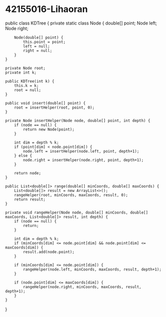 # 42155016-Lihaoran
public class KDTree {
    private static class Node {
        double[] point;
        Node left;
        Node right;

        Node(double[] point) {
            this.point = point;
            left = null;
            right = null;
        }
    }

    private Node root;
    private int k;

    public KDTree(int k) {
        this.k = k;
        root = null;
    }

    public void insert(double[] point) {
        root = insertHelper(root, point, 0);
    }

    private Node insertHelper(Node node, double[] point, int depth) {
        if (node == null) {
            return new Node(point);
        }

        int dim = depth % k;
        if (point[dim] < node.point[dim]) {
            node.left = insertHelper(node.left, point, depth+1);
        } else {
            node.right = insertHelper(node.right, point, depth+1);
        }

        return node;
    }

    public List<double[]> range(double[] minCoords, double[] maxCoords) {
        List<double[]> result = new ArrayList<>();
        rangeHelper(root, minCoords, maxCoords, result, 0);
        return result;
    }

    private void rangeHelper(Node node, double[] minCoords, double[] maxCoords, List<double[]> result, int depth) {
        if (node == null) {
            return;
        }

        int dim = depth % k;
        if (minCoords[dim] <= node.point[dim] && node.point[dim] <= maxCoords[dim]) {
            result.add(node.point);
        }

        if (minCoords[dim] <= node.point[dim]) {
            rangeHelper(node.left, minCoords, maxCoords, result, depth+1);
        }

        if (node.point[dim] <= maxCoords[dim]) {
            rangeHelper(node.right, minCoords, maxCoords, result, depth+1);
        }
    }
}

